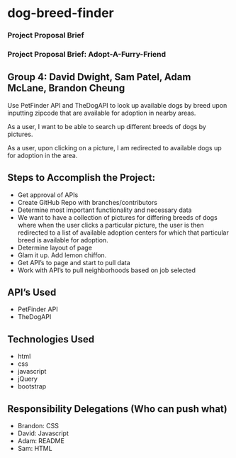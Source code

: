 # dog-breed-finder
### Project Proposal Brief


### Project Proposal Brief: Adopt-A-Furry-Friend
## Group 4: David Dwight, Sam Patel, Adam McLane, Brandon Cheung

Use PetFinder API and TheDogAPI to look up available dogs by breed upon inputting zipcode that are available for adoption in nearby areas.

As a user, I want to be able to search up different breeds of dogs by pictures.

As a user, upon clicking on a picture, I am redirected to available dogs up for adoption in the area.


## Steps to Accomplish the Project:
* Get approval of APIs
* Create GitHub Repo with branches/contributors
* Determine most important functionality and necessary data
* We want to have a collection of pictures for differing breeds of dogs where when the user clicks a particular picture, the user is then redirected to a list of available adoption centers for which that particular breed is available for adoption.
* Determine layout of page
* Glam it up. Add lemon chiffon.
* Get API’s to page and start to pull data
* Work with API’s to pull neighborhoods based on job selected


## API’s Used
* PetFinder API 
* TheDogAPI

## Technologies Used
* html
* css
* javascript
* jQuery
* bootstrap



## Responsibility Delegations (Who can push what)
* Brandon: CSS
* David: Javascript
* Adam: README
* Sam: HTML








